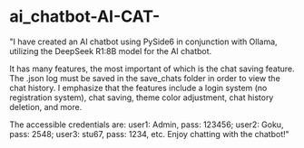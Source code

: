 # ai_chatbot-AI-CAT-
"I have created an AI chatbot using PySide6 in conjunction with Ollama, utilizing the DeepSeek R1:8B model for the AI chatbot.

It has many features, the most important of which is the chat saving feature. The .json log must be saved in the save_chats folder in order to view the chat history. I emphasize that the features include a login system (no registration system), chat saving, theme color adjustment, chat history deletion, and more. 

The accessible credentials are: 
user1: Admin, pass: 123456; 
user2: Goku, pass: 2548; 
user3: stu67, pass: 1234, 
etc. Enjoy chatting with the chatbot!"
